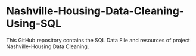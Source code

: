 # Nashville-Housing-Data-Cleaning-Using-SQL
This GitHub repository contains the SQL Data File and resources of project Nashville-Housing Data Cleaning.
